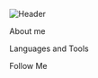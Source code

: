 ![[Header](https://github.com/MxKlim/MxKlim/blob/main/assets/title.png)](https://t.me/maxsimklimenkov)

About me

Languages and Tools

Follow Me
